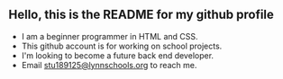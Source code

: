 ## Hello, this is the README for my github profile

- I am a beginner programmer in HTML and CSS.
- This github account is for working on school projects.
- I'm looking to become a future back end developer.
- Email stu189125@lynnschools.org to reach me.
